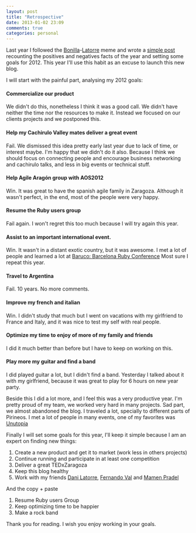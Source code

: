 ```yaml
---
layout: post
title: "Retrospective"
date: 2013-01-02 23:09
comments: true
categories: personal
---
```


Last year I followed the [Bonilla](http://twitter.com/david_bonilla)-[Latorre](http://twitter.com/dani_latorre) meme and wrote a [simple post](http://pablojimeno.tumblr.com/post/15235768046/2011-raconto-2012-objetivos) recounting the positives and negatives facts of the year and setting some goals for 2012. This year I'll use this habit as an excuse to launch this new blog.

I will start with the painful part, analysing my 2012 goals:

#### Commercialize our product

We didn't do this, nonetheless I think it was a good call. We didn't have neither the time nor the resources to make it. Instead we focused on our clients projects and we postponed this. 

#### Help my Cachirulo Valley mates deliver a great event

Fail. We dismissed this idea pretty early last year due to lack of time, or interest maybe. I'm happy that we didn't do it also. Because I think we should focus on connecting people and encourage business networking and cachirulo talks, and less in big events or technical stuff.

#### Help Agile Aragón group with AOS2012

Win. It was great to have the spanish agile family in Zaragoza. Although it wasn't perfect, in the end, most of the people were very happy.

#### Resume the Ruby users group

Fail again. I won't regret this too much because I will try again this year.

#### Assist to an important international event.

Win. It wasn't in a distant exotic country, but it was awesome. I met a lot of people and learned a lot at [Baruco: Barcelona Ruby Conference](http://baruco.org) Most sure I repeat this year.

#### Travel to Argentina

Fail. 10 years. No more comments.

#### Improve my french and italian

Win. I didn't study that much but I went on vacations with my girlfriend to France and Italy, and it was nice to test my self with real people. 

#### Optimize my time to enjoy of more of my family and friends

I did it much better than before but I have to keep on working on this. 

#### Play more my guitar and find a band

I did played guitar a lot, but I didn't find a band. Yesterday I talked about it with my girlfriend, because it was great to play for 6 hours on new year party.

Beside this I did a lot more, and I feel this was a very productive year. 
I'm pretty proud of my team, we worked very hard in many projects. Sad part, we almost abandoned the blog.
I traveled a lot, specially to different parts of Pirineos. 
I met a lot of people in many events, one of my favorites was [Unutopia](http://unutopia.es/)

Finally I will set some goals for this year, I'll keep it simple because I am an expert on finding new things: 

1. Create a new product and get it to market (work less in others projects)
2. Continue running and participate in at least one competition
3. Deliver a great TEDxZaragoza
4. Keep this blog healthy
5. Work with my friends [Dani Latorre](http://twitter.com/dani_latorre), [Fernando Val](http://twitter.com/aaromnido) and [Mamen Pradel](http://twitter.com/pensieve)

And the copy + paste

1. Resume Ruby users Group
2. Keep optimizing time to be happier
3. Make a rock band

Thank you for reading. I wish you enjoy working in your goals.